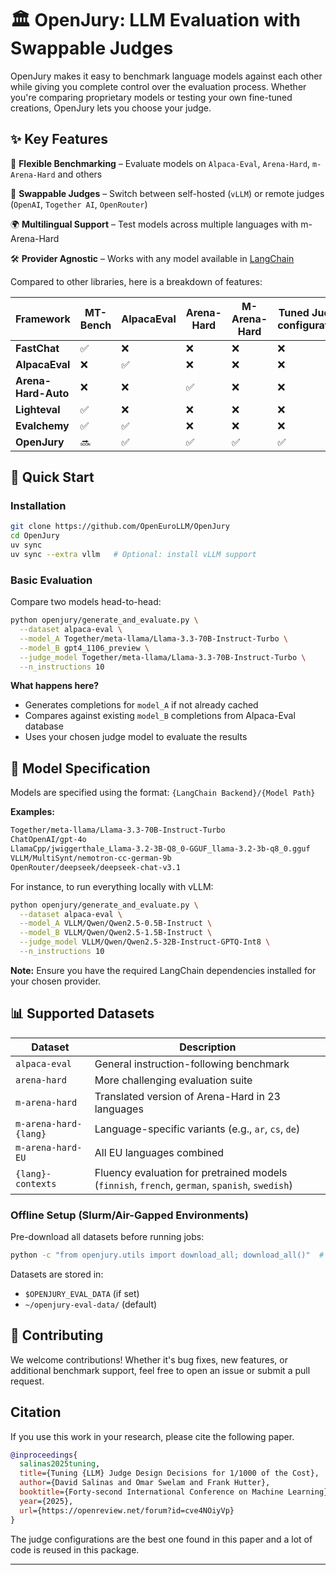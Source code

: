 # 🏛️ OpenJury: LLM Evaluation with Swappable Judges

OpenJury makes it easy to benchmark language models against each other while giving you complete control over the evaluation process. 
Whether you're comparing proprietary models or testing your own fine-tuned creations, OpenJury lets you choose your judge.

## ✨ Key Features

🎯 **Flexible Benchmarking** – Evaluate models on `Alpaca-Eval`, `Arena-Hard`, `m-Arena-Hard` and others

🔄 **Swappable Judges** – Switch between self-hosted (`vLLM`) or remote judges (`OpenAI`, `Together AI`, `OpenRouter`)

🌍 **Multilingual Support** – Test models across multiple languages with m-Arena-Hard

🛠️ **Provider Agnostic** – Works with any model available in [LangChain](https://python.langchain.com/docs/integrations/chat/)

Compared to other libraries, here is a breakdown of features:

| Framework | MT-Bench | AlpacaEval | Arena-Hard | M-Arena-Hard | Tuned Judge configuration | Support vLLM Judges |
|-----------|----------|------------|------------|--------------|---------------------------|---------------------|
| **FastChat** | ✅  | ❌  | ❌  | ❌  | ❌    | ❌                        |
| **AlpacaEval** | ❌  | ✅  | ❌  | ❌  | ❌   | ❌                                             |
| **Arena-Hard-Auto** | ❌  | ❌  | ✅  | ❌  | ❌    | ❌                                            |
| **Lighteval** | ✅  | ❌  | ❌  | ❌  | ❌         | ❌                                       |
| **Evalchemy** | ✅  | ✅  | ❌  | ❌  | ❌     | ❌                                           |
| **OpenJury** | 🔜  | ✅  | ✅  | ✅  | ✅     | ✅                                          |

## 🚀 Quick Start

### Installation

```bash
git clone https://github.com/OpenEuroLLM/OpenJury
cd OpenJury
uv sync 
uv sync --extra vllm   # Optional: install vLLM support
```

### Basic Evaluation

Compare two models head-to-head:

```bash
python openjury/generate_and_evaluate.py \
  --dataset alpaca-eval \
  --model_A Together/meta-llama/Llama-3.3-70B-Instruct-Turbo \
  --model_B gpt4_1106_preview \
  --judge_model Together/meta-llama/Llama-3.3-70B-Instruct-Turbo \
  --n_instructions 10 
```

**What happens here?**
- Generates completions for `model_A` if not already cached
- Compares against existing `model_B` completions from Alpaca-Eval database
- Uses your chosen judge model to evaluate the results

## 🎨 Model Specification

Models are specified using the format: `{LangChain Backend}/{Model Path}`

**Examples:**

```bash
Together/meta-llama/Llama-3.3-70B-Instruct-Turbo
ChatOpenAI/gpt-4o
LlamaCpp/jwiggerthale_Llama-3.2-3B-Q8_0-GGUF_llama-3.2-3b-q8_0.gguf
VLLM/MultiSynt/nemotron-cc-german-9b
OpenRouter/deepseek/deepseek-chat-v3.1
```

For instance, to run everything locally with vLLM:

```bash
python openjury/generate_and_evaluate.py \
  --dataset alpaca-eval \
  --model_A VLLM/Qwen/Qwen2.5-0.5B-Instruct \
  --model_B VLLM/Qwen/Qwen2.5-1.5B-Instruct \
  --judge_model VLLM/Qwen/Qwen2.5-32B-Instruct-GPTQ-Int8 \
  --n_instructions 10 
```

**Note:** Ensure you have the required LangChain dependencies installed for your chosen provider.

## 📊 Supported Datasets

| Dataset | Description                                                                                    |
|---------|------------------------------------------------------------------------------------------------|
| `alpaca-eval` | General instruction-following benchmark                                                        |
| `arena-hard` | More challenging evaluation suite                                                              |
| `m-arena-hard` | Translated version of Arena-Hard in 23 languages                                               |
| `m-arena-hard-{lang}` | Language-specific variants (e.g., `ar`, `cs`, `de`)                                            |
| `m-arena-hard-EU` | All EU languages combined                                                                      |
| `{lang}-contexts` | Fluency evaluation for pretrained models (`finnish`, `french`, `german`, `spanish`, `swedish`) |

### Offline Setup (Slurm/Air-Gapped Environments)

Pre-download all datasets before running jobs:

```bash
python -c "from openjury.utils import download_all; download_all()"  # Download all datasets (optional)
```

Datasets are stored in:
- `$OPENJURY_EVAL_DATA` (if set)
- `~/openjury-eval-data/` (default)

## 🤝 Contributing

We welcome contributions! Whether it's bug fixes, new features, or additional benchmark support, feel free to open an issue or submit a pull request.

## Citation

If you use this work in your research, please cite the following paper.

```bibtex
@inproceedings{
  salinas2025tuning,
  title={Tuning {LLM} Judge Design Decisions for 1/1000 of the Cost},
  author={David Salinas and Omar Swelam and Frank Hutter},
  booktitle={Forty-second International Conference on Machine Learning},
  year={2025},
  url={https://openreview.net/forum?id=cve4NOiyVp}
}
```

The judge configurations are the best one found in this paper and a lot of code is reused in this package.

---